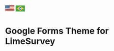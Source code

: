 [<img src="./assets/en_US.svg" width="30">](../README.md) [<img src="./assets/pt_BR.svg" width="30">](./l10n/README_pt-BR.md)

# Google Forms Theme for LimeSurvey
